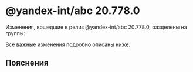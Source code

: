 # @yandex-int/abc 20.778.0

<!-- ЧЕЛОВЕЧЕСКОЕ ВСТУПЛЕНИЕ -->

Изменения, вошедшие в релиз @yandex-int/abc 20.778.0, разделены на группы:

Все важные изменения подробно описаны [ниже](#Пояснения).

## Пояснения


